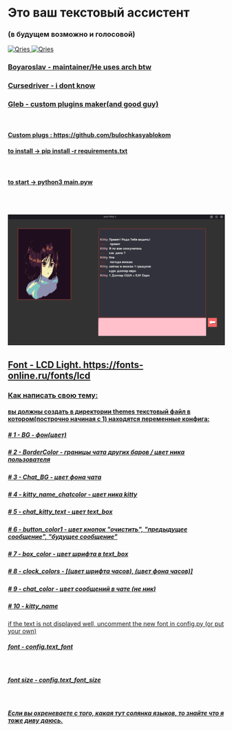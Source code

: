<h1>Это ваш текстовый ассистент</h1>
<h3>(в будущем возможно и голосовой)</h3>




  <a href="https://github.com/cursedriver13">
         <img alt="Qries" src="https://cdn-icons-png.flaticon.com/512/889/889192.png"
         width=30" height="30">
   <a href="https://github.com/Boyaroslav">
         <img alt="Qries" src="https://bitemycoin.com/wp-content/uploads/2018/06/GitHub-Logo.png"
         width=30" height="30">
 <br />
  <h3>Boyaroslav - maintainer/He uses arch btw</h3>
  <h3>Cursedriver - i dont know</h3>
  <h3>Gleb - custom plugins maker(and good guy)</h3>
  <br/>
  <h4>Custom plugs : https://github.com/bulochkasyablokom</h4>
  
  
  <h4>to install -> pip install -r requirements.txt</h4>
  <br/>
  <h4>to start -> python3 main.pyw</h4>

  <br/>
  <br/>
  
![Image alt](https://github.com/Boyaroslav/my_kitty/raw/master/etc/kitty_screenshot.png)




<h2>Font - LCD Light.   https://fonts-online.ru/fonts/lcd</h2>
<h3>Как написать свою тему:</h3>
<h4>вы должны создать в директории themes текстовый файл в котором(построчно начиная с 1) находятся переменные конфига:</h4>
  <h5>    # 1 - BG - фон(цвет)</h5>
  <h5>    # 2 - BorderColor - границы чата  других баров / цвет ника пользователя</h5>
  <h5>    # 3 - Chat_BG - цвет фона чата</h5>
  <h5>    # 4 - kitty_name_chatcolor - цвет ника kitty</h5>
  <h5>    # 5 - chat_kitty_text - цвет text_box</h5>
  <h5>    # 6 - button_color1 - цвет кнопок "очистить", "предыдущее сообщение", "будущее сообщение"</h5>
  <h5>    # 7 - box_color - цвет шрифта в text_box</h5>
  <h5>    # 8 - clock_colors - [(цвет шрифта часов), (цвет фона часов)]</h5>
  <h5>    # 9 - chat_color - цвет сообщений в чате (не ник)</h5>
  <h5>    # 10 - kitty_name</h5>
  
 

</h5>if the text is not displayed well, uncomment the new font in config.py (or put your own)</h5>
<br/>
<h5>font - config.text_font</h5>
<br/>
<h5>font size - config.text_font_size</h5>
<br/>
<h5>Если вы охреневаете с того, какая тут солянка языков, то знайте что я тоже диву даюсь.</h5>
